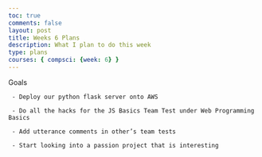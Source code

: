 ```yaml
---
toc: true
comments: false
layout: post
title: Weeks 6 Plans
description: What I plan to do this week
type: plans
courses: { compsci: {week: 6} }
---    
```


Goals

     - Deploy our python flask server onto AWS

     - Do all the hacks for the JS Basics Team Test under Web Programming Basics

     - Add utterance comments in other’s team tests

     - Start looking into a passion project that is interesting